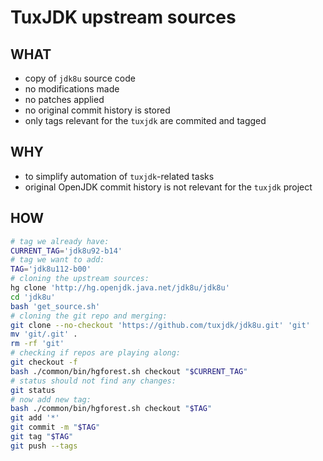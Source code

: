 # TuxJDK upstream sources

## WHAT
* copy of `jdk8u` source code
* no modifications made
* no patches applied
* no original commit history is stored
* only tags relevant for the `tuxjdk` are commited and tagged

## WHY
* to simplify automation of `tuxjdk`-related tasks
* original OpenJDK commit history is not relevant for the `tuxjdk` project 

## HOW
```bash
# tag we already have:
CURRENT_TAG='jdk8u92-b14'
# tag we want to add:
TAG='jdk8u112-b00'
# cloning the upstream sources:
hg clone 'http://hg.openjdk.java.net/jdk8u/jdk8u'
cd 'jdk8u'
bash 'get_source.sh'
# cloning the git repo and merging:
git clone --no-checkout 'https://github.com/tuxjdk/jdk8u.git' 'git'
mv 'git/.git' .
rm -rf 'git'
# checking if repos are playing along:
git checkout -f
bash ./common/bin/hgforest.sh checkout "$CURRENT_TAG"
# status should not find any changes: 
git status
# now add new tag:
bash ./common/bin/hgforest.sh checkout "$TAG"
git add '*'
git commit -m "$TAG"
git tag "$TAG"
git push --tags
```